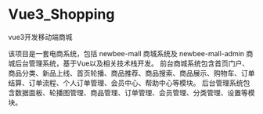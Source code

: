 # Vue3_Shopping
vue3开发移动端商城

该项目是一套电商系统，包括 newbee-mall 商城系统及 newbee-mall-admin 商城后台管理系统，基于Vue以及相关技术栈开发。 前台商城系统包含首页门户、商品分类、新品上线、首页轮播、商品推荐、商品搜索、商品展示、购物车、订单结算、订单流程、个人订单管理、会员中心、帮助中心等模块。 后台管理系统包含数据面板、轮播图管理、商品管理、订单管理、会员管理、分类管理、设置等模块。
